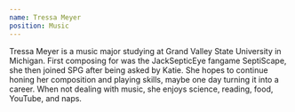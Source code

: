 ```yaml
---
name: Tressa Meyer
position: Music
---
```

Tressa Meyer is a music major studying at Grand Valley State University in Michigan. First composing for was the JackSepticEye fangame SeptiScape, she then joined SPG after being asked by Katie. She hopes to continue honing her composition and playing skills, maybe one day turning it into a career. When not dealing with music, she enjoys science, reading, food, YouTube, and naps.
